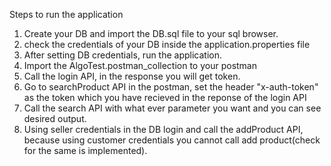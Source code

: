 Steps to run the application
1. Create your DB and import the DB.sql file to your sql browser.
2. check the credentials of your DB inside the application.properties file 
3. After setting DB credentials, run the application.
4. Import the AlgoTest.postman_collection to your postman
5. Call the login API, in the response you will get token.
6. Go to searchProduct API in the postman, set the header "x-auth-token" as the token which you have recieved in the reponse of the login API
7. Call the search API with what ever parameter you want and you can see desired output.
8. Using seller credentials in the DB login and call the addProduct API, because using customer credentials you cannot call add product(check for the same is implemented).
